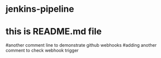 # jenkins-pipeline
# this is README.md file
#another comment line to demonstrate github webhooks
#adding another comment to check webhook trigger

